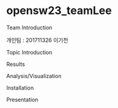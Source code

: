 # opensw23_teamLee

Team Introduction

개인팀 : 201711326 이기천

Topic Introduction

Results

Analysis/Visualization

Installation

Presentation
